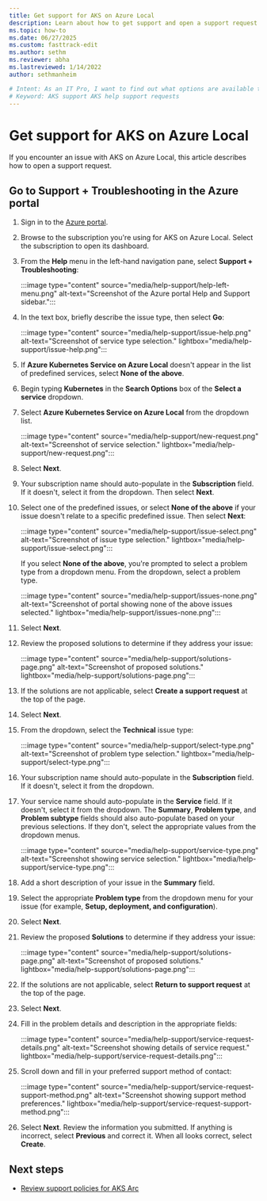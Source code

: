 ```yaml
---
title: Get support for AKS on Azure Local
description: Learn about how to get support and open a support request for AKS on Azure Local.
ms.topic: how-to
ms.date: 06/27/2025
ms.custom: fasttrack-edit
ms.author: sethm 
ms.reviewer: abha
ms.lastreviewed: 1/14/2022
author: sethmanheim

# Intent: As an IT Pro, I want to find out what options are available to get help and support, such as creating a ticket.
# Keyword: AKS support AKS help support requests
---
```


# Get support for AKS on Azure Local

If you encounter an issue with AKS on Azure Local, this article describes how to open a support request.

## Go to Support + Troubleshooting in the Azure portal

1. Sign in to the [Azure portal](https://portal.azure.com).
1. Browse to the subscription you're using for AKS on Azure Local. Select the subscription to open its dashboard.
1. From the **Help** menu in the left-hand navigation pane, select **Support + Troubleshooting**:

    :::image type="content" source="media/help-support/help-left-menu.png" alt-text="Screenshot of the Azure portal Help and Support sidebar.":::

1. In the text box, briefly describe the issue type, then select **Go**:

    :::image type="content" source="media/help-support/issue-help.png" alt-text="Screenshot of service type selection." lightbox="media/help-support/issue-help.png":::

1. If **Azure Kubernetes Service on Azure Local** doesn't appear in the list of predefined services, select **None of the above**.
1. Begin typing **Kubernetes** in the **Search Options** box of the **Select a service** dropdown.
1. Select **Azure Kubernetes Service on Azure Local** from the dropdown list.

   :::image type="content" source="media/help-support/new-request.png" alt-text="Screenshot of service selection." lightbox="media/help-support/new-request.png":::

1. Select **Next**.
1. Your subscription name should auto-populate in the **Subscription** field. If it doesn't, select it from the dropdown. Then select **Next**.
1. Select one of the predefined issues, or select **None of the above** if your issue doesn't relate to a specific predefined issue. Then select **Next**:

   :::image type="content" source="media/help-support/issue-select.png" alt-text="Screenshot of issue type selection." lightbox="media/help-support/issue-select.png":::

   If you select **None of the above**, you're prompted to select a problem type from a dropdown menu. From the dropdown, select a problem type.

   :::image type="content" source="media/help-support/issues-none.png" alt-text="Screenshot of portal showing none of the above issues selected." lightbox="media/help-support/issues-none.png":::

1. Select **Next**.

1. Review the proposed solutions to determine if they address your issue:

    :::image type="content" source="media/help-support/solutions-page.png" alt-text="Screenshot of proposed solutions." lightbox="media/help-support/solutions-page.png":::

1. If the solutions are not applicable, select **Create a support request** at the top of the page.

1. Select **Next**.
1. From the dropdown, select the **Technical** issue type:

    :::image type="content" source="media/help-support/select-type.png" alt-text="Screenshot of problem type selection." lightbox="media/help-support/select-type.png":::

1. Your subscription name should auto-populate in the **Subscription** field. If it doesn't, select it from the dropdown.
1. Your service name should auto-populate in the **Service** field. If it doesn't, select it from the dropdown. The **Summary**, **Problem type**, and **Problem subtype** fields should also auto-populate based on your previous selections. If they don't, select the appropriate values from the dropdown menus.

    :::image type="content" source="media/help-support/service-type.png" alt-text="Screenshot showing service selection." lightbox="media/help-support/service-type.png":::

1. Add a short description of your issue in the **Summary** field.

1. Select the appropriate **Problem type** from the dropdown menu for your issue (for example, **Setup, deployment, and configuration**).

1. Select **Next**.

1. Review the proposed **Solutions** to determine if they address your issue:

    :::image type="content" source="media/help-support/solutions-page.png" alt-text="Screenshot of proposed solutions." lightbox="media/help-support/solutions-page.png":::

1. If the solutions are not applicable, select **Return to support request** at the top of the page.

1. Select **Next**.

1. Fill in the problem details and description in the appropriate fields: 

    :::image type="content" source="media/help-support/service-request-details.png" alt-text="Screenshot showing details of service request." lightbox="media/help-support/service-request-details.png":::

1. Scroll down and fill in your preferred support method of contact:

    :::image type="content" source="media/help-support/service-request-support-method.png" alt-text="Screenshot showing support method preferences." lightbox="media/help-support/service-request-support-method.png":::

1. Select **Next**. Review the information you submitted. If anything is incorrect, select **Previous** and correct it. When all looks correct, select **Create**.

## Next steps

- [Review support policies for AKS Arc](support-policies.md)
